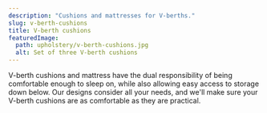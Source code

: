 ```yaml
---
description: "Cushions and mattresses for V-berths."
slug: v-berth-cushions
title: V-berth cushions
featuredImage:
  path: upholstery/v-berth-cushions.jpg
  alt: Set of three V-berth cushions
---
```


V-berth cushions and mattress have the dual responsibility of being comfortable
enough to sleep on, while also allowing easy access to storage down below. Our
designs consider all your needs, and we'll make sure your V-berth cushions are
as comfortable as they are practical.
